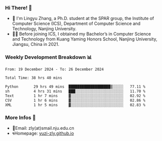 ### Hi There! 👋 
- 🐳 I'm Lingyu Zhang, a Ph.D. student at the SPAR group, the Institute of Computer Science (ICS), Department of Computer Science and Technology, Nanjing University.
- 🧑‍🎓 Before joining ICS, I obtained my Bachelor’s in Computer Science and Technology from Kuang Yaming Honors School, Nanjing University, Jiangsu, China in 2021.

### Weekly Development Breakdown :bar_chart:

<!--START_SECTION:waka-->

```txt
From: 19 December 2024 - To: 26 December 2024

Total Time: 38 hrs 40 mins

Python       29 hrs 49 mins  ███████████████████▒░░░░░   77.11 %
sh           4 hrs 31 mins   ███░░░░░░░░░░░░░░░░░░░░░░   11.70 %
Text         1 hr 7 mins     ▓░░░░░░░░░░░░░░░░░░░░░░░░   02.92 %
CSV          1 hr 6 mins     ▓░░░░░░░░░░░░░░░░░░░░░░░░   02.86 %
XML          1 hr 5 mins     ▓░░░░░░░░░░░░░░░░░░░░░░░░   02.83 %
```

<!--END_SECTION:waka-->

<!--
### Github Contributions :octocat:

![](https://raw.githubusercontent.com/yuzi-zly/yuzi-zly/output/github-contribution-grid-snake.svg)              
-->

### More Infos 📖

- 📧Email: zly(at)smail.nju.edu.cn
- 🌀Homepage: [yuzi-zly.github.io](https://yuzi-zly.github.io/)
